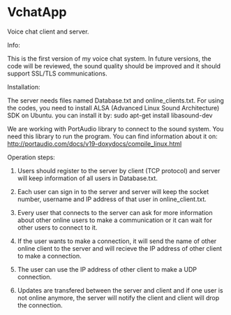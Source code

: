 VchatApp
========

Voice chat client and server.

Info:

This is the first version of my voice chat system. In future versions, the code will be reviewed, the sound quality should be improved and it should support SSL/TLS communications.

Installation:

The server needs files named Database.txt and online_clients.txt.
For using the codes, you need to install ALSA (Advanced Linux Sound Architecture) SDK on Ubuntu. you can install it by: 
sudo apt-get install libasound-dev

We are working with PortAudio library to connect to the sound system. You need this library to run the program. You can find information about it on:
http://portaudio.com/docs/v19-doxydocs/compile_linux.html

Operation steps:

1. Users should register to the server by client (TCP protocol) and server will keep information of all users in Database.txt. 

2. Each user can sign in to the server and server will keep the socket number, username and IP address of that user in online_client.txt. 

3. Every user that connects to the server can ask for more information about other online users to make a communication or it can wait for other users to connect to it. 

4. If the user wants to make a connection, it will send the name of other online client to the server and will recieve the IP address of other client to make a connection.

5. The user can use the IP address of other client to make a UDP connection.

6. Updates are transfered between the server and client and if one user is not online anymore, the server will notify the client and client will drop the connection.
